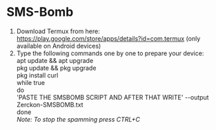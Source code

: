 # SMS-Bomb
1. Download Termux from here: https://play.google.com/store/apps/details?id=com.termux (only available on Android devices) <br>
2. Type the following commands one by one to prepare your device:</b> <br>
apt update && apt upgrade <br>
pkg update && pkg upgrade <br>
pkg install curl <br>
while true <br>
do <br>
'PASTE THE SMSBOMB SCRIPT AND AFTER THAT WRITE' --output Zerckon-SMSBOMB.txt <br>
done <br>
<em> Note: To stop the spamming press CTRL+C </em>
